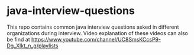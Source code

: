 # java-interview-questions
This repo contains common java interview questions asked in different organizations during interview. Video explanation of these videos can also be find at https://www.youtube.com/channel/UC8SmsKCcsP9-Dg_Xlkt_n_g/playlists

